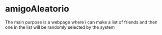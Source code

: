# amigoAleatorio
The main purpose is a webpage where i can make a list of friends and then one in the list will be randomly selected by the system
